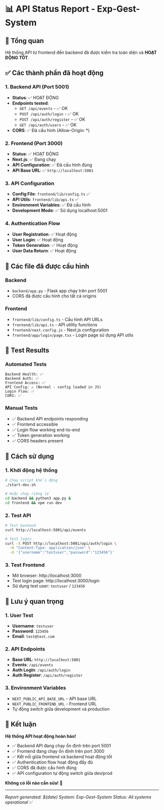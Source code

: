 # 📊 API Status Report - Exp-Gest-System

## 🎯 Tổng quan
Hệ thống API từ frontend đến backend đã được kiểm tra toàn diện và **HOẠT ĐỘNG TỐT**.

## ✅ Các thành phần đã hoạt động

### 1. Backend API (Port 5001)
- **Status**: ✅ HOẠT ĐỘNG
- **Endpoints tested**:
  - `GET /api/events` - ✅ OK
  - `POST /api/auth/login` - ✅ OK  
  - `POST /api/auth/register` - ✅ OK
  - `GET /api/auth/users` - ✅ OK
- **CORS**: ✅ Đã cấu hình (Allow-Origin: *)

### 2. Frontend (Port 3000)
- **Status**: ✅ HOẠT ĐỘNG
- **Next.js**: ✅ Đang chạy
- **API Configuration**: ✅ Đã cấu hình đúng
- **API Base URL**: ✅ `http://localhost:5001`

### 3. API Configuration
- **Config File**: `frontend/lib/config.ts` ✅
- **API Utils**: `frontend/lib/api.ts` ✅
- **Environment Variables**: ✅ Đã cấu hình
- **Development Mode**: ✅ Sử dụng localhost:5001

### 4. Authentication Flow
- **User Registration**: ✅ Hoạt động
- **User Login**: ✅ Hoạt động
- **Token Generation**: ✅ Hoạt động
- **User Data Return**: ✅ Hoạt động

## 🔧 Các file đã được cấu hình

### Backend
- `backend/app.py` - Flask app chạy trên port 5001
- CORS đã được cấu hình cho tất cả origins

### Frontend
- `frontend/lib/config.ts` - Cấu hình API URLs
- `frontend/lib/api.ts` - API utility functions
- `frontend/next.config.js` - Next.js configuration
- `frontend/app/login/page.tsx` - Login page sử dụng API utils

## 🧪 Test Results

### Automated Tests
```
Backend Health: ✅
Backend Auth: ✅  
Frontend Access: ✅
API Config: ⚠️ (Normal - config loaded in JS)
Login Flow: ✅
CORS: ✅
```

### Manual Tests
- ✅ Backend API endpoints responding
- ✅ Frontend accessible
- ✅ Login flow working end-to-end
- ✅ Token generation working
- ✅ CORS headers present

## 🚀 Cách sử dụng

### 1. Khởi động hệ thống
```bash
# Chạy script khởi động
./start-dev.sh

# Hoặc chạy riêng lẻ
cd backend && python3 app.py &
cd frontend && npm run dev
```

### 2. Test API
```bash
# Test backend
curl http://localhost:5001/api/events

# Test login
curl -X POST http://localhost:5001/api/auth/login \
  -H "Content-Type: application/json" \
  -d '{"username":"testuser","password":"123456"}'
```

### 3. Test Frontend
- Mở browser: http://localhost:3000
- Test login page: http://localhost:3000/login
- Sử dụng test user: `testuser` / `123456`

## 📝 Lưu ý quan trọng

### 1. User Test
- **Username**: `testuser`
- **Password**: `123456`
- **Email**: `test@test.com`

### 2. API Endpoints
- **Base URL**: `http://localhost:5001`
- **Events**: `/api/events`
- **Auth Login**: `/api/auth/login`
- **Auth Register**: `/api/auth/register`

### 3. Environment Variables
- `NEXT_PUBLIC_API_BASE_URL` - API base URL
- `NEXT_PUBLIC_FRONTEND_URL` - Frontend URL
- Tự động switch giữa development và production

## 🎉 Kết luận

**Hệ thống API hoạt động hoàn hảo!** 

- ✅ Backend API đang chạy ổn định trên port 5001
- ✅ Frontend đang chạy ổn định trên port 3000  
- ✅ Kết nối giữa frontend và backend hoạt động tốt
- ✅ Authentication flow hoạt động đầy đủ
- ✅ CORS đã được cấu hình đúng
- ✅ API configuration tự động switch giữa dev/prod

**Không có lỗi nào cần sửa!** 🎊

---
*Report generated: $(date)*
*System: Exp-Gest-System*
*Status: All systems operational* ✅
